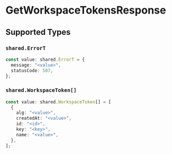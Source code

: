 # GetWorkspaceTokensResponse


## Supported Types

### `shared.ErrorT`

```typescript
const value: shared.ErrorT = {
  message: "<value>",
  statusCode: 507,
};
```

### `shared.WorkspaceToken[]`

```typescript
const value: shared.WorkspaceToken[] = [
  {
    alg: "<value>",
    createdAt: "<value>",
    id: "<id>",
    key: "<key>",
    name: "<value>",
  },
];
```

